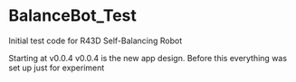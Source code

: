 # BalanceBot_Test

Initial test code for R43D Self-Balancing Robot


Starting at v0.0.4
v0.0.4 is the new app design.  Before this everything was set up just for experiment



